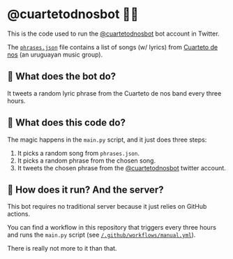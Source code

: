 # @cuartetodnosbot 🎵🤖

This is the code used to run the [@cuartetodnosbot](https://twitter.com/cuartetodnosbot) bot account in Twitter.

The [`phrases.json`](https://github.com/omirete/babotsonicos/blob/master/phrases.json) file contains a list of songs (w/ lyrics) from [Cuarteto de nos](https://www.cuartetodenos.com/) (an uruguayan music group).

## 🤖 What does the bot do?
It tweets a random lyric phrase from the Cuarteto de nos band every three hours.

## 🤔 What does this code do?
The magic happens in the `main.py` script, and it just does three steps:
1. It picks a random song from `phrases.json`.
2. It picks a random phrase from the chosen song.
3. It tweets the chosen phrase from the [@cuartetodnosbot](https://twitter.com/cuartetodnosbot) twitter account.

## 👀 How does it run? And the server?
This bot requires no traditional server because it just relies on GitHub actions.

You can find a workflow in this repository that triggers every three hours and runs the `main.py` script (see [`/.github/workflows/manual.yml`](https://github.com/retrixuy/cuartetodebots/blob/master/.github/workflows/manual.yml)).

There is really not more to it than that.
